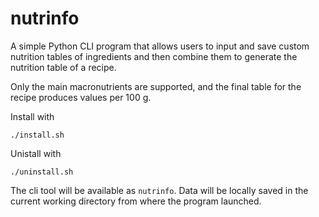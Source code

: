# nutrinfo

A simple Python CLI program that allows users to input and save custom nutrition tables of ingredients and then combine them to generate the nutrition table of a recipe.

Only the main macronutrients are supported, and the final table for the recipe produces values per 100 g.

Install with 

    ./install.sh

Unistall with 

    ./uninstall.sh

The cli tool will be available as `nutrinfo`. Data will be locally saved in the current working directory from where the program launched.
